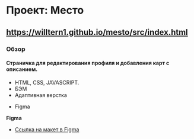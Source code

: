 # Проект: Место

## https://willtern1.github.io/mesto/src/index.html

### Обзор

#### Страничка для редактирования профиля и добавления карт с описанием.
+ HTML, CSS, JAVASCRIPT.
+ БЭМ
+ Адаптивная верстка
* Figma

**Figma**

* [Ссылка на макет в Figma](https://www.figma.com/file/2cn9N9jSkmxD84oJik7xL7/JavaScript.-Sprint-4?node-id=0%3A1)
